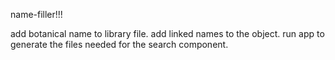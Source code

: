 name-filler!!!

add botanical name to library file. add linked names to the object. run app to generate the files needed for the search component.
